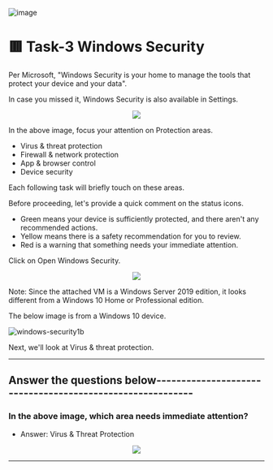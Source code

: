 ![image](https://user-images.githubusercontent.com/94435318/162138207-3af8650f-0685-4602-b1c5-785412c5225c.png)

# 🟥 Task-3 Windows Security

Per Microsoft, "Windows Security is your home to manage the tools that protect your device and your data".

In case you missed it, Windows Security is also available in Settings. 

<p align="center">
  <img src="https://user-images.githubusercontent.com/94435318/162139506-c5449b0a-c227-493d-8103-ff54a56cc0cf.png">
</p>

In the above image, focus your attention on Protection areas.

- Virus & threat protection
- Firewall & network protection
- App & browser control
- Device security

Each following task will briefly touch on these areas.

Before proceeding, let's provide a quick comment on the status icons.

- Green means your device is sufficiently protected, and there aren't any recommended actions.
- Yellow means there is a safety recommendation for you to review.
- Red is a warning that something needs your immediate attention.

Click on Open Windows Security. 

<p align="center">
  <img src="https://user-images.githubusercontent.com/94435318/162139645-15924375-cdf4-477e-8e47-b725857bc176.png">
</p>

Note: Since the attached VM is a Windows Server 2019 edition, it looks different from a Windows 10 Home or Professional edition. 

The below image is from a Windows 10 device.

![windows-security1b](https://user-images.githubusercontent.com/94435318/162139847-da943f5a-e4e3-41b6-840a-b6cce7c40884.png)

Next, we'll look at Virus & threat protection.

------------------------------------------------------------------------------------------------

Answer the questions below----------------------------------------------------------
--

### In the above image, which area needs immediate attention?

- Answer: Virus & Threat Protection

<p align="center">
  <img src="https://user-images.githubusercontent.com/94435318/162141068-ffbf313c-4653-4290-9ed0-09d41f467d41.png">
</p>

-----------------------------------------------------------------------------------------------
